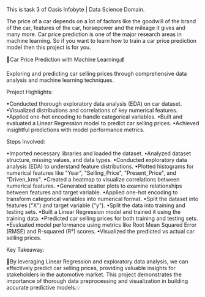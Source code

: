 This is task 3 of Oasis Infobyte | Data Science Domain.

The price of a car depends on a lot of factors like the goodwill of the brand of the car, features of the car, horsepower and the mileage it gives and many more. Car price prediction is one of the major research areas in machine learning. So if you want to learn how to train a car price prediction model then this project is for you.

🚗Car Price Prediction with Machine Learning💰

Exploring and predicting car selling prices through comprehensive data analysis and machine learning techniques.

Project Highlights:

•Conducted thorough exploratory data analysis (EDA) on car dataset.
•Visualized distributions and correlations of key numerical features.
•Applied one-hot encoding to handle categorical variables.
•Built and evaluated a Linear Regression model to predict car selling prices.
•Achieved insightful predictions with model performance metrics.

Steps Involved:

•Imported necessary libraries and loaded the dataset.
•Analyzed dataset structure, missing values, and data types.
•Conducted exploratory data analysis (EDA) to understand feature distributions.
•Plotted histograms for numerical features like "Year", "Selling_Price", "Present_Price", and "Driven_kms".
•Created a heatmap to visualize correlations between numerical features.
•Generated scatter plots to examine relationships between features and target variable.
•Applied one-hot encoding to transform categorical variables into numerical format.
•Split the dataset into features ("X") and target variable ("y").
•Split the data into training and testing sets.
•Built a Linear Regression model and trained it using the training data.
•Predicted car selling prices for both training and testing sets.
•Evaluated model performance using metrics like Root Mean Squared Error (RMSE) and R-squared (R²) scores.
•Visualized the predicted vs actual car selling prices.

Key Takeaway:

🔑By leveraging Linear Regression and exploratory data analysis, we can effectively predict car selling prices, providing valuable insights for stakeholders in the automotive market. This project demonstrates the importance of thorough data preprocessing and visualization in building accurate predictive models.💡
